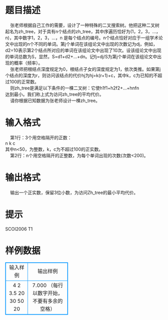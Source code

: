 # 

 
 # 题目描述 
&nbsp;&nbsp;&nbsp;&nbsp;张老师根据自己工作的需要，设计了一种特殊的二叉搜索树。他把这种二叉树起名为zh_tree，对于具有n个结点的zh_tree，其中序遍历恰好为(1，2，3，…，n)，其中数字1，2，3，…，n&nbsp;是每个结点的编号。n个结点恰好对应于一组学术论文中出现的n个不同的单词。第j个单词在该组论文中出现的次数记为dj，例如，d2=10表示第2个结点所对应的单词在该组论文中出现了10次。设该组论文中出现的单词总数为S，显然，S=d1+d2+…+dn。记fj=dj/S为第j个单词在该组论文中出现的概率（频率）。<BR>&nbsp;&nbsp;&nbsp;&nbsp;张老师把根结点深度规定为0，根结点子女的深度规定为1，依次类推。如果第j个结点的深度为r，则访问该结点的代价hj为hj=k(r+1)+c，其中k，c为已知的不超过100的正常数。<BR>&nbsp;&nbsp;&nbsp;&nbsp;则zh_tree是满足以下条件的一棵二叉树：它使h1f1+h2f2+…+hnfn<BR>达到最小。我们称上式为访问zh_tree的平均代价。<BR>&nbsp;&nbsp;&nbsp;&nbsp;请你根据已知数据为张老师设计一棵zh_tree。<BR> 

 
 # 输入格式 
&nbsp;&nbsp;&nbsp;&nbsp;第1行：3个用空格隔开的正数：<BR>n&nbsp;k&nbsp;c<BR>其中n&lt;50，为整数，k，c为不超过100的正实数。<BR>&nbsp;&nbsp;&nbsp;&nbsp;第2行：n个用空格隔开的正整数，为每个单词出现的次数(次数&lt;200)。<BR> 

 
 # 输出格式 
&nbsp;&nbsp;&nbsp;&nbsp;输出一个正实数，保留3位小数，为访问Zh_tree的最小平均代价。 

 
 # 提示 
SCOI2006&nbsp;T1 
# 样例数据
<style>
        table,table tr th, table tr td { border:1px solid #0094ff; }
        table { width: 200px; min-height: 25px; line-height: 25px; text-align: center; border-collapse: collapse;}   
    </style>
<table>
	<tr>
		<td>输入样例</td>
		<td>输出样例</td>
	</tr>
<tr><td>4  2  3.5
20  30  50  20

</td><td>7.000
（每行以数字开始，不要有多余的空格）
</td></tr></table>
